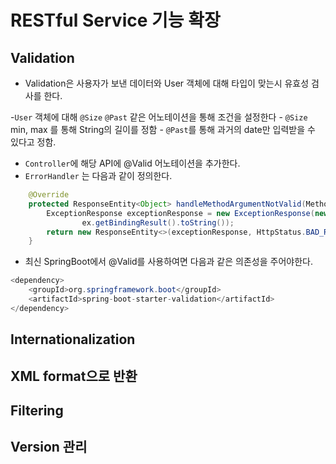 # RESTful Service 기능 확장

## Validation
- Validation은 사용자가 보낸 데이터와 User 객체에 대해 타입이 맞는시 유효성 검사를 한다.

-`User` 객체에 대해 `@Size` `@Past` 같은 어노테이션을 통해 조건을 설정한다
    - `@Size` min, max 를 통해 String의 길이를 정함
    - `@Past`를 통해 과거의 date만 입력받을 수 있다고 정함.

- `Controller`에 해당 API에 @Valid 어노테이션을 추가한다.
- `ErrorHandler` 는 다음과 같이 정의한다.
```java 
    @Override
    protected ResponseEntity<Object> handleMethodArgumentNotValid(MethodArgumentNotValidException ex, HttpHeaders headers, HttpStatus status, WebRequest request) {
        ExceptionResponse exceptionResponse = new ExceptionResponse(new Date(), ex.getMessage(),
                ex.getBindingResult().toString());
        return new ResponseEntity<>(exceptionResponse, HttpStatus.BAD_REQUEST);
    }
```
- 최신 SpringBoot에서 @Valid를 사용하여면 다음과 같은 의존성을 주어야한다.
```java
<dependency>
    <groupId>org.springframework.boot</groupId>
    <artifactId>spring-boot-starter-validation</artifactId>
</dependency>
```

## Internationalization

## XML format으로 반환

## Filtering

## Version 관리
